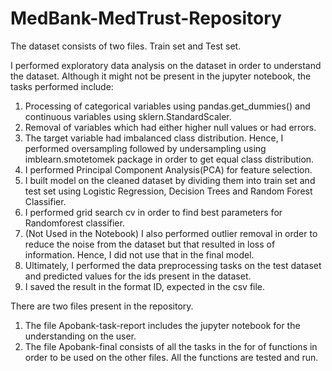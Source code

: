 # MedBank-MedTrust-Repository

The dataset consists of two files. Train set and Test set.

I performed exploratory data analysis on the dataset in order to understand the dataset. Although it might not be present in the jupyter notebook, the tasks performed include:
1. Processing of categorical variables using pandas.get_dummies() and continuous variables using sklern.StandardScaler.
2. Removal of variables which had either higher null values or had errors.
3. The target variable had imbalanced class distribution. Hence, I performed oversampling followed by undersampling using imblearn.smotetomek package in order to get equal class distribution.
4. I performed Principal Component Analysis(PCA) for feature selection.
5. I built model on the cleaned dataset by dividing them into train set and test set using Logistic Regression, Decision Trees and Random Forest Classifier.
6. I performed grid search cv in order to find best parameters for Randomforest classifier.
7. (Not Used in the Notebook) I also performed outlier removal in order to reduce the noise from the dataset but that resulted in loss of information. Hence, I did not use that in the final model.
8. Ultimately, I performed the data preprocessing tasks on the test dataset and predicted values for the ids present in the dataset.
9. I saved the result in the format ID, expected in the csv file.

There are two files present in the repository. 

1. The file Apobank-task-report includes the jupyter notebook for the understanding on the user.
2. The file Apobank-final consists of all the tasks in the for of functions in order to be used on the other files. All the functions are tested and run.
